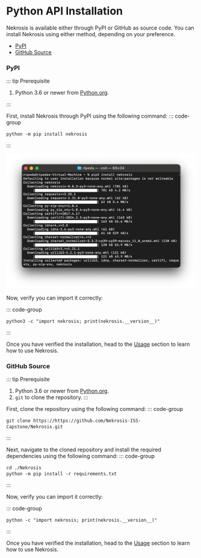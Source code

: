 # Python API Installation

Nekrosis is available either through PyPI or GitHub as source code. You can install Nekrosis using either method, depending on your preference.

* [PyPI](#pypi)
* [GitHub Source](#github-source)

### PyPI

::: tip Prerequisite

1. Python 3.6 or newer from [Python.org](https://www.python.org).

:::

First, install Nekrosis through PyPI using the following command:
::: code-group
```shell [Command Line]
python -m pip install nekrosis
```
:::

![](../public/Installation/PyPI.png)

Now, verify you can import it correctly:

::: code-group
```shell [Command Line]
python3 -c "import nekrosis; print(nekrosis.__version__)"
```
:::

Once you have verified the installation, head to the [Usage](../Usage/api.md) section to learn how to use Nekrosis.


### GitHub Source

::: tip Prerequisite

1. Python 3.6 or newer from [Python.org](https://www.python.org).
2. `git` to clone the repository.
:::

First, clone the repository using the following command:
::: code-group
```shell [Command Line]
git clone https://https://github.com/Nekrosis-ISS-Capstone/Nekrosis.git
```
:::

Next, navigate to the cloned repository and install the required dependencies using the following command:
::: code-group
```shell [Command Line]
cd ./Nekrosis
python -m pip install -r requirements.txt
```
:::

Now, verify you can import it correctly:

::: code-group
```shell [Command Line]
python -c "import nekrosis; print(nekrosis.__version__)"
```
:::

Once you have verified the installation, head to the [Usage](../Usage/api.md) section to learn how to use Nekrosis.